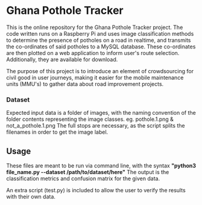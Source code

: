 # Ghana Pothole Tracker
This is the online repository for the Ghana Pothole Tracker project. The code written runs on a Raspberry Pi and uses image classification methods to determine the presence of potholes on a road in realtime, and transmits the co-ordinates of said potholes to a MySQL database.
These co-ordinates are then plotted on a web application to inform user's route selection. Additionally, they are available for download.

The purpose of this project is to introduce an element of crowdsourcing for civil good in user journeys, making it easier for the mobile maintenance units (MMU's) to gather data about road improvement projects.

### Dataset
Expected input data is a folder of images, with the naming convention of the folder contents representing the image classes. eg. pothole.1.png & not_a_pothole.1.png
The full stops are necessary, as the script splits the filenames in order to get the image label.

## Usage
These files are meant to be run via command line, with the syntax **"python3 file_name.py --dataset /path/to/dataset/here"**
The output is the classification metrics and confusion matrix for the given data.

An extra script (test.py) is included to allow the user to verify the results with their own data.
